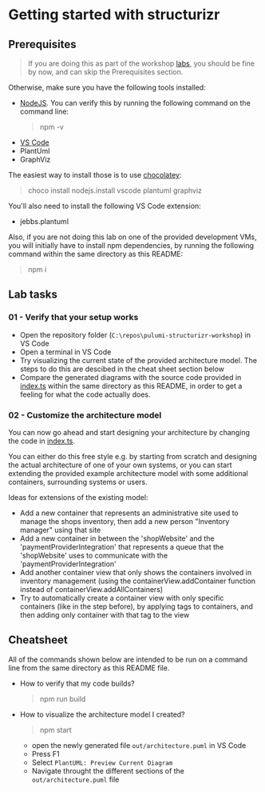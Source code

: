# Getting started with structurizr

## Prerequisites

> If you are doing this as part of the workshop [labs](../../../README.md), you should be fine by now, and can skip the Prerequisites section.

Otherwise, make sure you have the following tools installed:

- [NodeJS](https://nodejs.org/en/). You can verify this by running the following command on the command line:
  > npm -v
- [VS Code](https://code.visualstudio.com/)
- PlantUml
- GraphViz

The easiest way to install those is to use [chocolatey](https://chocolatey.org/install):
> choco install nodejs.install vscode plantuml graphviz

You'll also need to install the following VS Code extension:
- jebbs.plantuml

Also, if you are not doing this lab on one of the provided development VMs, you will initially have to install npm dependencies, by running the following command within the same directory as this README:

> npm i

## Lab tasks

### 01 - Verify that your setup works

- Open the repository folder (`C:\repos\pulumi-structurizr-workshop`) in VS Code
- Open a terminal in VS Code
- Try visualizing the current state of the provided architecture model. The steps to do this are descibed in the cheat sheet section below
- Compare the generated diagrams with the source code provided in [index.ts](index.ts) within the same directory as this README, in order to get a feeling for what the code actually does.

### 02 - Customize the architecture model

You can now go ahead and start designing your architecture by changing the code in [index.ts](index.ts).

You can either do this free style e.g. by starting from scratch and designing the actual architecture of one of your own systems, or you can start extending the provided example architecture model with some additional containers, surrounding systems or users. 

Ideas for extensions of the existing model:
- Add a new container that represents an administrative site used to manage the shops inventory, then add a new person "Inventory manager" using that site
- Add a new container in between the 'shopWebsite' and the 'paymentProviderIntegration' that represents a queue that the 'shopWebsite' uses to communicate with the 'paymentProviderIntegration'
- Add another container view that only shows the containers involved in inventory management (using the containerView.addContainer function instead of containerView.addAllContainers)
- Try to automatically create a container view with only specific containers (like in the step before), by applying tags to containers, and then adding only container with that tag to the view

## Cheatsheet

All of the commands shown below are intended to be run on a command line from the same directory as this README file.

- How to verify that my code builds?
  > npm run build
- How to visualize the architecture model I created?
  > npm start
  - open the newly generated file `out/architecture.puml` in VS Code
  - Press F1
  - Select `PlantUML: Preview Current Diagram`
  - Navigate throught the different sections of the `out/architecture.puml` file
